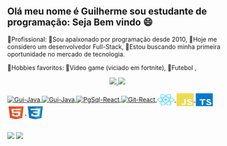 ## Olá meu nome é Guilherme sou estudante de programação: Seja Bem vindo 😄
🔴Profissional:
🔵Sou apaixonado por programação desde 2010,
🔵Hoje me considero um desenvolvedor Full-Stack,
🔵Estou buscando minha primeira oportunidade no mercado de tecnologia.

🔴Hobbies favoritos:
🔵Video game (viciado em fortnite),
🔵Futebol ,

<div align="center">
  <a href="https://github.com/Guilherme-Buasquevicz">
  <img height="180em" src="https://github-readme-stats.vercel.app/api?username=Guilherme-Buasquevicz&show_icons=true&theme=dark&include_all_commits=true&count_private=true"/>
  <img height="180em" src="https://github-readme-stats.vercel.app/api/top-langs/?username=Guilherme-Buasquevicz&layout=compact&langs_count=7&theme=dark"/>
</div>


<div style="display: inline_block"><br>
  <img align="center" alt="Gui-Java" height="30" width="40"    src="https://cdn.jsdelivr.net/gh/devicons/devicon/icons/java/java-original.svg" />
  <img align="center" alt="Gui-Java" height="30" width="40"    src="https://cdn.jsdelivr.net/gh/devicons/devicon/icons/spring/spring-original.svg" />
  <img align="center" alt="PgSql-React" height="30" width="40" src="https://cdn.jsdelivr.net/gh/devicons/devicon/icons/postgresql/postgresql-plain-wordmark.svg" />
  <img align="center" alt="Git-React" height="30" width="40"   src="https://cdn.jsdelivr.net/gh/devicons/devicon/icons/git/git-plain.svg" />
  <img align="center" alt="Gui-React" height="30" width="40"   src="https://raw.githubusercontent.com/devicons/devicon/master/icons/react/react-original.svg">
  <img align="center" alt="Gui-Js" height="30" width="40"      src="https://raw.githubusercontent.com/devicons/devicon/master/icons/javascript/javascript-plain.svg">
  <img align="center" alt="Gui-Ts" height="30" width="40"      src="https://raw.githubusercontent.com/devicons/devicon/master/icons/typescript/typescript-plain.svg">
  <img align="center" alt="Gui-HTML" height="30" width="40"    src="https://raw.githubusercontent.com/devicons/devicon/master/icons/html5/html5-original.svg">
  <img align="center" alt="Gui-CSS" height="30" width="40"     src="https://raw.githubusercontent.com/devicons/devicon/master/icons/css3/css3-original.svg">
</div>
  
  ##
  
<div>
    <a href="https://www.linkedin.com/in/gbuasquevicz/" target="_blank"><img src="https://img.shields.io/badge/-LinkedIn-%230077B5?style=for-the-badge&logo=linkedin&logoColor=white" target="_blank"></a>
   <a href = "mailto:buasquevicz15@hotmail.com"><img src="https://img.shields.io/badge/Microsoft_Outlook-0078D4?style=for-the-badge&logo=microsoft-outlook&logoColor=white" target="_blank"></a>
</div> 
